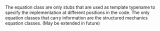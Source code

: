 The equation class are only stubs that are used as template typename to specify the implementation at different positions in the code. The only equation classes that carry information are the structured mechanics equation classes. (May be extended in future)
